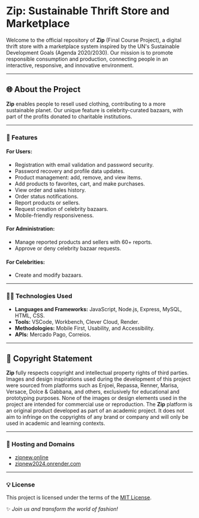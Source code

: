 # Zip: Sustainable Thrift Store and Marketplace

Welcome to the official repository of **Zip** (Final Course Project), a digital thrift store with a marketplace system inspired by the UN's Sustainable Development Goals (Agenda 2020/2030). Our mission is to promote responsible consumption and production, connecting people in an interactive, responsive, and innovative environment.

---

## 🌐 About the Project

**Zip** enables people to resell used clothing, contributing to a more sustainable planet. Our unique feature is celebrity-curated bazaars, with part of the profits donated to charitable institutions.

---

### 🔧 Features

#### For Users:
- Registration with email validation and password security.
- Password recovery and profile data updates.
- Product management: add, remove, and view items.
- Add products to favorites, cart, and make purchases.
- View order and sales history.
- Order status notifications.
- Report products or sellers.
- Request creation of celebrity bazaars.
- Mobile-friendly responsiveness.

#### For Administration:
- Manage reported products and sellers with 60+ reports.
- Approve or deny celebrity bazaar requests.

#### For Celebrities:
- Create and modify bazaars.

---

### 👨‍💻 Technologies Used
- **Languages and Frameworks:** JavaScript, Node.js, Express, MySQL, HTML, CSS.
- **Tools:** VSCode, Workbench, Clever Cloud, Render.
- **Methodologies:** Mobile First, Usability, and Accessibility.
- **APIs:** Mercado Pago, Correios.

---

## 📜 Copyright Statement

**Zip** fully respects copyright and intellectual property rights of third parties. Images and design inspirations used during the development of this project were sourced from platforms such as Enjoei, Repassa, Renner, Marisa, Versace, Dolce & Gabbana, and others, exclusively for educational and prototyping purposes. None of the images or design elements used in the project are intended for commercial use or reproduction. The **Zip** platform is an original product developed as part of an academic project. It does not aim to infringe on the copyrights of any brand or company and will only be used in academic and learning contexts.

---

### 🚀 Hosting and Domains
- [zipnew.online](https://zipnew.online)
- [zipnew2024.onrender.com](https://zipnew2024.onrender.com)

---

### 💡 License
This project is licensed under the terms of the [MIT License](LICENSE).

✨ *Join us and transform the world of fashion!*

